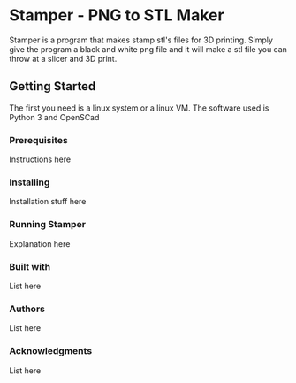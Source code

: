 # Stamper - PNG to STL Maker
Stamper is a program that makes stamp stl's files for 3D printing. Simply give the program a black and white png file and it will make a stl file you can throw at a slicer and 3D print.
## Getting Started
The first you need is a linux system or a linux VM. The software used is Python 3 and OpenSCad

### Prerequisites
Instructions here

### Installing
Installation stuff here

### Running Stamper
Explanation here

### Built with
List here

### Authors
List here

### Acknowledgments
List here
<!--stackedit_data:
eyJoaXN0b3J5IjpbLTE4MDI1OTY5NDIsMTQ5NTgwOTk1NSwxNT
ExMTUyMjIsNTc0NjExMjIxXX0=
-->